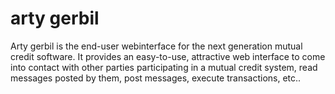 # arty gerbil

Arty gerbil is the end-user webinterface for the next generation mutual credit software.
It provides an easy-to-use, attractive web interface to come into contact with other parties
participating in a mutual credit system, read messages posted by them, post messages, execute transactions, etc..
